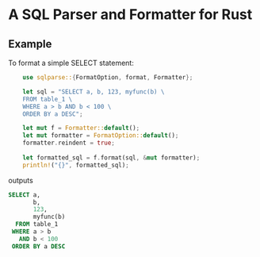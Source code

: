 # A SQL Parser and Formatter for Rust

## Example
To format a simple SELECT statement:

```rust
    use sqlparse::{FormatOption, format, Formatter};

    let sql = "SELECT a, b, 123, myfunc(b) \
    FROM table_1 \
    WHERE a > b AND b < 100 \
    ORDER BY a DESC";

    let mut f = Formatter::default();
    let mut formatter = FormatOption::default();
    formatter.reindent = true;
    
    let formatted_sql = f.format(sql, &mut formatter);
    println!("{}", formatted_sql);

```

outputs
```sql
SELECT a,
       b,
       123,
       myfunc(b)
  FROM table_1
 WHERE a > b
   AND b < 100
 ORDER BY a DESC
```